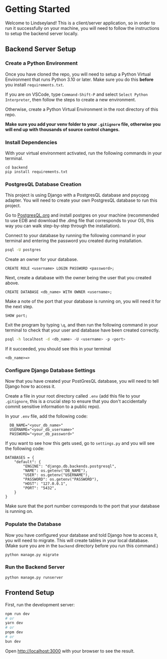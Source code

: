 
# Getting Started

Welcome to Lindseyland! This is a client/server application, so in order to run it successfully on your machine, you will need to follow the instructions to setup the backend server locally.

## Backend Server Setup

### Create a Python Environment
Once you have cloned the repo, you will need to setup a Python Virtual Environment that runs Python 3.10 or later. Make sure you do this **before** you install `requirements.txt`.

If you are on VSCode, type `Command-Shift-P` and select `Select Python Interpreter`, then follow the steps to create a new environment.

Otherwise, create a Python Virtual Environment in the root directory of this repo.

**Make sure you add your venv folder to your `.gitignore` file, otherwise you will end up with thousands of source control changes.**


### Install Dependencies
With your virtual environment activated, run the following commands in your terminal.
```
cd backend 
pip install requirements.txt
```


### PostgresQL Database Creation
This project is using Django with a PostgresQL database and psycopg adapter. You will need to create your own PostgresQL database to run this project. 

Go to [PostgresQL.org](https://www.postgresql.org/) and install postgres on your machine (recommended to use EDB and download the .dmg file that corresponds to your OS, this way you can walk step-by-step through the installation).

Connect to your database by running the following command in your terminal and entering the password you created during installation. 
```bash
psql -U postgres
```

Create an owner for your database.
```
CREATE ROLE <username> LOGIN PASSWORD <password>;
```

Next, create a database with the owner being the user that you created above.
```
CREATE DATABASE <db_name> WITH OWNER <username>;
```

Make a note of the port that your database is running on, you will need it for the next step.
```
SHOW port;
```

Exit the program by typing `\q`, and then run the following command in your terminal to check that your user and database have been created correctly.
```bash
psql -h localhost -d <db_name> -U <username> -p <port>
```

If it succeeded, you should see this in your terminal 
```
<db_name>=>
```


### Configure Django Database Settings
Now that you have created your PostGresQL database, you will need to tell Django how to access it. 

Create a file in your root directory called `.env` (add this file to your `.gitignore`, this is a crucial step to ensure that you don't accidentally commit sensitive information to a public repo). 

In your `.env` file, add the following code:
```
  DB_NAME="<your_db_name>"
  USERNAME="<your_db_username>"
  PASSWORD="<your_db_password>"
```

If you want to see how this gets used, go to `settings.py` and you will see the following code:
```
DATABASES = {
    "default": {
        "ENGINE": "django.db.backends.postgresql",
        "NAME": os.getenv("DB_NAME"),
        "USER": os.getenv("USERNAME"),
        "PASSWORD": os.getenv("PASSWORD"),
        "HOST": "127.0.0.1",
        "PORT": "5432",
    }
}
```
Make sure that the port number corresponds to the port that your database is running on.

### Populate the Database

Now you have configured your database and told Django how to access it, you will need to migrate. This will create tables in your local database. (Make sure you are in the `backend` directory before you run this command.)
```
python manage.py migrate
```

### Run the Backend Server

```
python manage.py runserver
```


## Frontend Setup

First, run the development server:

```bash
npm run dev
# or
yarn dev
# or
pnpm dev
# or
bun dev
```

Open [http://localhost:3000](http://localhost:3000) with your browser to see the result.

